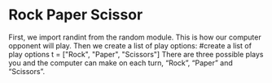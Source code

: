 
# Rock Paper Scissor


First, we import randint from the random module. This is how our computer opponent will play. Then we create a list of play options: #create a list of play options t = ["Rock", "Paper", "Scissors"] There are three possible plays you and the computer can make on each turn, “Rock”, “Paper” and “Scissors”.